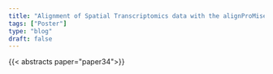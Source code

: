 ```yaml
---
title: "Alignment of Spatial Transcriptomics data with the alignProMises R package"
tags: ["Poster"]
type: "blog"
draft: false
---
```


{{< abstracts paper="paper34">}}


